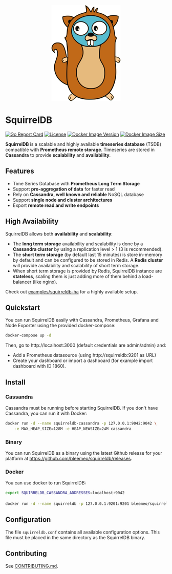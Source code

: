 <p align="center">
   <img src="logo.svg" alt="SquirrelDB" height="300"/>
</p>

# SquirrelDB

[![Go Report Card](https://goreportcard.com/badge/github.com/bleemeo/squirreldb)](https://goreportcard.com/report/github.com/bleemeo/squirreldb)
[![License](https://img.shields.io/badge/license-Apache%202.0-blue.svg)](https://github.com/bleemeo/glouton/blob/master/LICENSE)
[![Docker Image Version](https://img.shields.io/docker/v/bleemeo/squirreldb)](https://hub.docker.com/r/bleemeo/glouton/tags)
[![Docker Image Size](https://img.shields.io/docker/image-size/bleemeo/squirreldb)](https://hub.docker.com/r/bleemeo/glouton)

**SquirrelDB** is a scalable and highly available **timeseries database** (TSDB) compatible with **Prometheus remote storage**. Timeseries are stored in **Cassandra** to provide **scalability** and **availability**.

## Features

- Time Series Database with **Prometheus Long Term Storage**
- Support **pre-aggregation of data** for faster read
- Rely on **Cassandra, well known and reliable** NoSQL database
- Support **single node and cluster architectures**
- Export **remote read and write endpoints**

## High Availability

SquirrelDB allows both **availability** and **scalability**:

* The **long term storage** availability and scalability is done by a **Cassandra cluster** by using a replication level > 1 (3 is recommended).
* The **short term storage** (by default last 15 minutes) is store in-memory by default and can be configured to be stored in Redis. A **Redis cluster** will provide availability and scalability of short term storage.
* When short term storage is provided by Redis, SquirrelDB instance are **stateless**, scaling them is just adding more of them behind a load-balancer (like nginx).

Check out [examples/squirreldb-ha](./examples/squirreldb_ha/) for a highly available setup.

## Quickstart

You can run SquirrelDB easily with Cassandra, Prometheus, Grafana and Node Exporter using the provided docker-compose:

```sh
docker-compose up -d
```

Then, go to http://localhost:3000 (default credentials are admin/admin) and:

* Add a Prometheus datasource (using http://squirreldb:9201 as URL)
* Create your dashboard or import a dashboard (for example import dashboard with ID 1860).

## Install

### Cassandra

Cassandra must be running before starting SquirrelDB. If you don't have Cassandra, you can run it with Docker:
```sh
docker run -d --name squirreldb-cassandra -p 127.0.0.1:9042:9042 \
    -e MAX_HEAP_SIZE=128M -e HEAP_NEWSIZE=24M cassandra
```

### Binary

You can run SquirrelDB as a binary using the latest Github release for your platform at https://github.com/bleemeo/squirreldb/releases.

### Docker

You can use docker to run SquirrelDB:
```sh
export SQUIRRELDB_CASSANDRA_ADDRESSES=localhost:9042

docker run -d --name squirreldb -p 127.0.0.1:9201:9201 bleemeo/squirreldb
```

## Configuration

The file `squirreldb.conf` contains all available configuration options. This file must be placed in the same directory as the SquirrelDB binary.

## Contributing

See [CONTRIBUTING.md](CONTRIBUTING.md).
